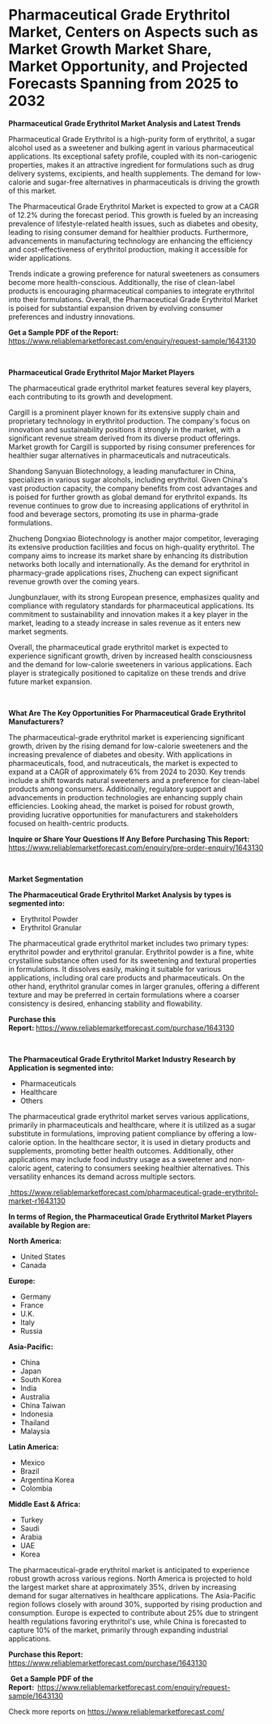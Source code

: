 <p><h1>Pharmaceutical Grade Erythritol Market, Centers on Aspects such as Market Growth Market Share, Market Opportunity, and Projected Forecasts Spanning from 2025 to 2032</h1></p><p><strong>Pharmaceutical Grade Erythritol Market Analysis and Latest Trends</strong></p>
<p><p>Pharmaceutical Grade Erythritol is a high-purity form of erythritol, a sugar alcohol used as a sweetener and bulking agent in various pharmaceutical applications. Its exceptional safety profile, coupled with its non-cariogenic properties, makes it an attractive ingredient for formulations such as drug delivery systems, excipients, and health supplements. The demand for low-calorie and sugar-free alternatives in pharmaceuticals is driving the growth of this market.</p><p>The Pharmaceutical Grade Erythritol Market is expected to grow at a CAGR of 12.2% during the forecast period. This growth is fueled by an increasing prevalence of lifestyle-related health issues, such as diabetes and obesity, leading to rising consumer demand for healthier products. Furthermore, advancements in manufacturing technology are enhancing the efficiency and cost-effectiveness of erythritol production, making it accessible for wider applications. </p><p>Trends indicate a growing preference for natural sweeteners as consumers become more health-conscious. Additionally, the rise of clean-label products is encouraging pharmaceutical companies to integrate erythritol into their formulations. Overall, the Pharmaceutical Grade Erythritol Market is poised for substantial expansion driven by evolving consumer preferences and industry innovations.</p></p>
<p><strong>Get a Sample PDF of the Report:&nbsp;</strong> <a href="https://www.reliablemarketforecast.com/enquiry/request-sample/1643130?utm_campaign=1110&utm_medium=2&utm_source=Github&utm_content=ia&utm_term=12012025&utm_id=pharmaceutical-grade-erythritol">https://www.reliablemarketforecast.com/enquiry/request-sample/1643130</a></p>
<p>&nbsp;</p>
<p><strong>Pharmaceutical Grade Erythritol Major Market Players</strong></p>
<p><p>The pharmaceutical grade erythritol market features several key players, each contributing to its growth and development. </p><p>Cargill is a prominent player known for its extensive supply chain and proprietary technology in erythritol production. The company's focus on innovation and sustainability positions it strongly in the market, with a significant revenue stream derived from its diverse product offerings. Market growth for Cargill is supported by rising consumer preferences for healthier sugar alternatives in pharmaceuticals and nutraceuticals.</p><p>Shandong Sanyuan Biotechnology, a leading manufacturer in China, specializes in various sugar alcohols, including erythritol. Given China's vast production capacity, the company benefits from cost advantages and is poised for further growth as global demand for erythritol expands. Its revenue continues to grow due to increasing applications of erythritol in food and beverage sectors, promoting its use in pharma-grade formulations.</p><p>Zhucheng Dongxiao Biotechnology is another major competitor, leveraging its extensive production facilities and focus on high-quality erythritol. The company aims to increase its market share by enhancing its distribution networks both locally and internationally. As the demand for erythritol in pharmacy-grade applications rises, Zhucheng can expect significant revenue growth over the coming years.</p><p>Jungbunzlauer, with its strong European presence, emphasizes quality and compliance with regulatory standards for pharmaceutical applications. Its commitment to sustainability and innovation makes it a key player in the market, leading to a steady increase in sales revenue as it enters new market segments.</p><p>Overall, the pharmaceutical grade erythritol market is expected to experience significant growth, driven by increased health consciousness and the demand for low-calorie sweeteners in various applications. Each player is strategically positioned to capitalize on these trends and drive future market expansion.</p></p>
<p>&nbsp;</p>
<p><strong>What Are The Key Opportunities For Pharmaceutical Grade Erythritol Manufacturers?</strong></p>
<p><p>The pharmaceutical-grade erythritol market is experiencing significant growth, driven by the rising demand for low-calorie sweeteners and the increasing prevalence of diabetes and obesity. With applications in pharmaceuticals, food, and nutraceuticals, the market is expected to expand at a CAGR of approximately 6% from 2024 to 2030. Key trends include a shift towards natural sweeteners and a preference for clean-label products among consumers. Additionally, regulatory support and advancements in production technologies are enhancing supply chain efficiencies. Looking ahead, the market is poised for robust growth, providing lucrative opportunities for manufacturers and stakeholders focused on health-centric products.</p></p>
<p><strong>Inquire or Share Your Questions If Any Before Purchasing This Report:</strong> <a href="https://www.reliablemarketforecast.com/enquiry/pre-order-enquiry/1643130?utm_campaign=1110&utm_medium=2&utm_source=Github&utm_content=ia&utm_term=12012025&utm_id=pharmaceutical-grade-erythritol">https://www.reliablemarketforecast.com/enquiry/pre-order-enquiry/1643130</a></p>
<p>&nbsp;</p>
<p><strong>Market Segmentation</strong></p>
<p><strong>The Pharmaceutical Grade Erythritol Market Analysis by types is segmented into:</strong></p>
<p><ul><li>Erythritol Powder</li><li>Erythritol Granular</li></ul></p>
<p><p>The pharmaceutical grade erythritol market includes two primary types: erythritol powder and erythritol granular. Erythritol powder is a fine, white crystalline substance often used for its sweetening and textural properties in formulations. It dissolves easily, making it suitable for various applications, including oral care products and pharmaceuticals. On the other hand, erythritol granular comes in larger granules, offering a different texture and may be preferred in certain formulations where a coarser consistency is desired, enhancing stability and flowability.</p></p>
<p><strong>Purchase this Report:&nbsp;</strong><a href="https://www.reliablemarketforecast.com/purchase/1643130?utm_campaign=1110&utm_medium=2&utm_source=Github&utm_content=ia&utm_term=12012025&utm_id=pharmaceutical-grade-erythritol">https://www.reliablemarketforecast.com/purchase/1643130</a></p>
<p>&nbsp;</p>
<p><strong>The Pharmaceutical Grade Erythritol Market Industry Research by Application is segmented into:</strong></p>
<p><ul><li>Pharmaceuticals</li><li>Healthcare</li><li>Others</li></ul></p>
<p><p>The pharmaceutical grade erythritol market serves various applications, primarily in pharmaceuticals and healthcare, where it is utilized as a sugar substitute in formulations, improving patient compliance by offering a low-calorie option. In the healthcare sector, it is used in dietary products and supplements, promoting better health outcomes. Additionally, other applications may include food industry usage as a sweetener and non-caloric agent, catering to consumers seeking healthier alternatives. This versatility enhances its demand across multiple sectors.</p></p>
<p><a href="https://www.reliablemarketforecast.com/pharmaceutical-grade-erythritol-market-r1643130?utm_campaign=1110&utm_medium=2&utm_source=Github&utm_content=ia&utm_term=12012025&utm_id=pharmaceutical-grade-erythritol">&nbsp;https://www.reliablemarketforecast.com/pharmaceutical-grade-erythritol-market-r1643130</a></p>
<p><strong>In terms of Region, the Pharmaceutical Grade Erythritol Market Players available by Region are:</strong></p>
<p>
    <p> <strong> North America: </strong>
        <ul>
            <li>United States</li>
            <li>Canada</li>
        </ul>
        </p> 
    <p> <strong> Europe: </strong>
        <ul>
            <li>Germany</li>
            <li>France</li>
            <li>U.K.</li>
            <li>Italy</li>
            <li>Russia</li>
        </ul>
        </p> 
    <p> <strong> Asia-Pacific: </strong>
        <ul>
            <li>China</li>
            <li>Japan</li>
            <li>South Korea</li>
            <li>India</li>
            <li>Australia</li>
            <li>China Taiwan</li>
            <li>Indonesia</li>
            <li>Thailand</li>
            <li>Malaysia</li>
        </ul>
        </p> 
    <p> <strong> Latin America: </strong>
        <ul>
            <li>Mexico</li>
            <li>Brazil</li>
            <li>Argentina Korea</li>
            <li>Colombia</li>
        </ul>
        </p> 
    <p> <strong> Middle East & Africa: </strong>
        <ul>
            <li>Turkey</li>
            <li>Saudi</li>
            <li>Arabia</li>
            <li>UAE</li>
            <li>Korea</li>
        </ul>
    </p>
    </p>
<p><p>The pharmaceutical-grade erythritol market is anticipated to experience robust growth across various regions. North America is projected to hold the largest market share at approximately 35%, driven by increasing demand for sugar alternatives in healthcare applications. The Asia-Pacific region follows closely with around 30%, supported by rising production and consumption. Europe is expected to contribute about 25% due to stringent health regulations favoring erythritol's use, while China is forecasted to capture 10% of the market, primarily through expanding industrial applications.</p></p>
<p><strong>Purchase this Report: </strong><a href="https://www.reliablemarketforecast.com/purchase/1643130?utm_campaign=1110&utm_medium=2&utm_source=Github&utm_content=ia&utm_term=12012025&utm_id=pharmaceutical-grade-erythritol">https://www.reliablemarketforecast.com/purchase/1643130</a></p>
<p>&nbsp;<strong>Get a Sample PDF of the Report:&nbsp;&nbsp;</strong><a href="https://www.reliablemarketforecast.com/enquiry/request-sample/1643130?utm_campaign=1110&utm_medium=2&utm_source=Github&utm_content=ia&utm_term=12012025&utm_id=pharmaceutical-grade-erythritol">https://www.reliablemarketforecast.com/enquiry/request-sample/1643130</a></p>
<p><strong></strong></p>
<p>Check more reports on <a href="https://www.reliablemarketforecast.com/?utm_campaign=1110&utm_medium=2&utm_source=Github&utm_content=ia&utm_term=12012025&utm_id=pharmaceutical-grade-erythritol">https://www.reliablemarketforecast.com/</a></p>